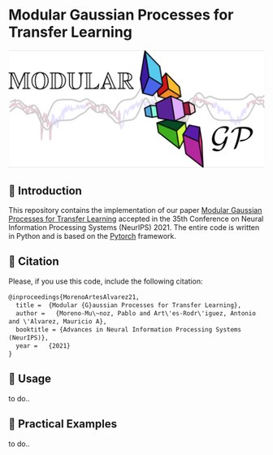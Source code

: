 # Modular Gaussian Processes for Transfer Learning

<img src="/extra/modular_gp_header.png" width=1000>

## 🧩 Introduction

This repository contains the implementation of our paper [Modular Gaussian Processes for Transfer Learning](https://arxiv.org/abs/2110.13515) accepted in the 35th Conference on Neural Information Processing Systems (NeurIPS) 2021. The entire code is written in Python and is based on the [Pytorch](https://pytorch.org/) framework. 

## 🧩 Citation

Please, if you use this code, include the following citation:
```
@inproceedings{MorenoArtesAlvarez21,
  title =  {Modular {G}aussian Processes for Transfer Learning},
  author =   {Moreno-Mu\~noz, Pablo and Art\'es-Rodr\'iguez, Antonio and \'Alvarez, Mauricio A},
  booktitle = {Advances in Neural Information Processing Systems (NeurIPS)},
  year =   {2021}
}
```

## 🧩 Usage
to do..

## 🧩 Practical Examples
to do..



